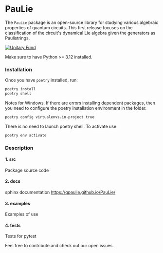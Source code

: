 # PauLie
The `PauLie` package is an open-source library for studying various algebraic properties of quantum circuits.  This
first release focuses on the classification of the circuit's dynamical Lie algebra given the generators as Paulistrings.

[![Unitary Fund](https://img.shields.io/badge/Supported%20By-UNITARY%20FUND-brightgreen.svg?style=for-the-badge)](https://unitary.fund)

Make sure to have Python >= 3.12 installed.

### Installation
Once you have `poetry` installed, run:

```sh
poetry install
poetry shell
```
Notes for Windows.
If there are errors installing dependent packages, then you need to configure the poetry installation environment in the folder.
```sh
poetry config virtualenvs.in-project true
```
There is no need to launch poetry shell.
To activate use
```sh
poetry env activate
```

### Description

#### 1. src
Package source code

#### 2. docs
sphinx documentation
https://qpaulie.github.io/PauLie/

#### 3. examples
Examples of use

#### 4. tests
Tests for pytest

Feel free to contribute and check out our open issues. 






